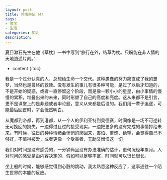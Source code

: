 ```yaml
---
layout: post
title: 岭南杂记（4）
tags:
- 求学
- 生活
categories: 知北
description: 
---
```

夏目漱石先生在他《草枕》一书中写到“旅行在外，结草为枕。只盼能在非人情的天地逍遥片刻。”
* content
{:toc}




我是一个过分认真的人，总想给生命一个交代。这种愚蠢的努力简直成了我的噩梦，当然也是最终的救赎。没有发生的事儿有很多种可能，是过了以后才知道的，不是开始的疑惑，或者一直停留这个阶段，而是像一颗小小的星星，由小事情的慢慢的累积，堆叠出来的未来，同时形塑了自己的高度和亮度。这从来都不是引言，更不是课堂上的是非题或者申论题，意义从来都是后设的。我们用一辈子追逐，可能最后回首时，才会恍然明白。


从魔都到帝都，再到港都，从一个人的伊利亚特到奥德赛，时间像是一场不可逆转无可挽回的损失，一边得过且过的接受现实，一边把更多的没有完成的事情押给未来。有时候，往日的种种情绪会悄悄的爬回来，害怕、羞愧、绝望，会觉得自己不够好，不值得被爱，或者更像一个受害者，无助又憎恨这一切。


我们对时间是没有感受的，一分钟尚且没有办法准确的估计，更何况经年累月。人对时间的感受是由内容决定的，假如可以足够丰富，时间就可以很长很长。


坐上船的时候，能够感觉得到心脏的跳动，我太熟悉这种反应了，这事通往一个陌生世界的本能的反应。

